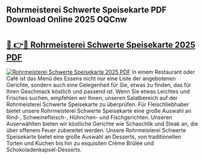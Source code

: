## Rohrmeisterei Schwerte Speisekarte PDF Download Online 2025 OQCnw

# <h2><a href="http://gc7mf0.nevu.top/?p=Rohrmeisterei+Schwerte+Speisekarte">🔗 👉🔴 Rohrmeisterei Schwerte Speisekarte 2025 PDF</a></h2>

[![Rohrmeisterei Schwerte Speisekarte 2025 PDF](https://i.imgur.com/dBaPXMq.png)](http://gc7mf0.nevu.top/?p=Rohrmeisterei+Schwerte+Speisekarte)
In einem Restaurant oder Café ist das Menü des Essens nicht nur eine Liste der angebotenen Gerichte, sondern auch eine Gelegenheit für Sie, etwas zu finden, das für Ihren Geschmack köstlich und passend ist. Wenn Sie etwas Leichtes und Frisches suchen, empfehlen wir Ihnen, unseren Salatbereich auf der Rohrmeisterei Schwerte Speisekarte zu überprüfen. Für Fleischliebhaber bietet unsere Rohrmeisterei Schwerte Speisekarte eine große Auswahl an Rind-, Schweinefleisch-, Hühnchen- und Fischgerichten. Unseren Auserwählten bieten wir köstliche Gerichte wie Schaschlik und Steak an, die über offenem Feuer zubereitet werden. Unsere Rohrmeisterei Schwerte Speisekarte bietet eine große Auswahl an Desserts, von traditionellen Torten und Kuchen bis hin zu exquisiten Crème Brûlée und Schokoladenkapsel-Desserts.
